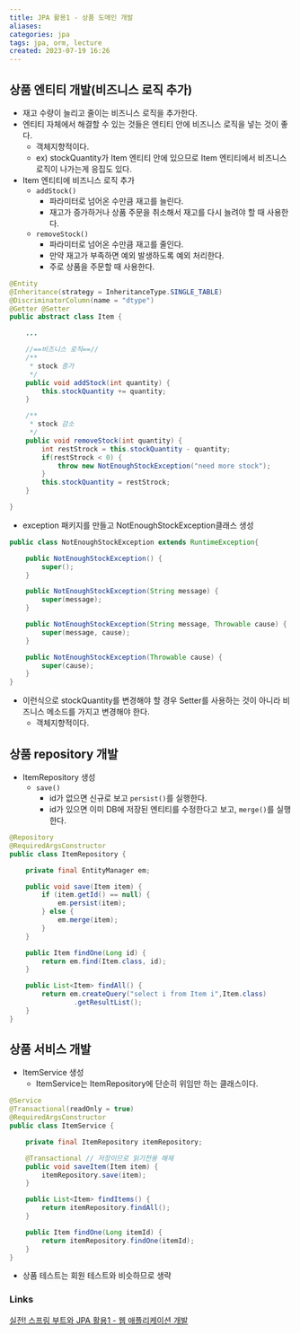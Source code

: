 ```yaml
---
title: JPA 활용1 - 상품 도메인 개발
aliases:
categories: jpa
tags: jpa, orm, lecture
created: 2023-07-19 16:26
---
```


## 상품 엔티티 개발(비즈니스 로직 추가)

- 재고 수량이 늘리고 줄이는 비즈니스 로직을 추가한다.
- 엔티티 자체에서 해결할 수 있는 것들은 엔티티 안에 비즈니스 로직을 넣는 것이 좋다.
    * 객체지향적이다.
    * ex) stockQuantity가 Item 엔티티 안에 있으므로 Item 엔티티에서 비즈니스 로직이 나가는게 응집도 있다.
- Item 엔티티에 비즈니스 로직 추가
    * `addStock()`
        - 파라미터로 넘어온 수만큼 재고를 늘린다.
        - 재고가 증가하거나 상품 주문을 취소해서 재고를 다시 늘려야 할 때 사용한다.
    * `removeStock()`
        - 파라미터로 넘어온 수만큼 재고를 줄인다.
        - 만약 재고가 부족하면 예외 발생하도록 예외 처리한다.
        - 주로 상품을 주문할 때 사용한다.

```java
@Entity
@Inheritance(strategy = InheritanceType.SINGLE_TABLE)
@DiscriminatorColumn(name = "dtype")
@Getter @Setter
public abstract class Item {

    ...

    //==비즈니스 로직==//
    /**
     * stock 증가
     */
    public void addStock(int quantity) {
        this.stockQuantity += quantity;
    }

    /**
     * stock 감소
     */
    public void removeStock(int quantity) {
        int restStrock = this.stockQuantity - quantity;
        if(restStrock < 0) {
            throw new NotEnoughStockException("need more stock");
        }
        this.stockQuantity = restStrock;
    }

}
```

- exception 패키지를 만들고 NotEnoughStockException클래스 생성

```java
public class NotEnoughStockException extends RuntimeException{

    public NotEnoughStockException() {
        super();
    }

    public NotEnoughStockException(String message) {
        super(message);
    }

    public NotEnoughStockException(String message, Throwable cause) {
        super(message, cause);
    }

    public NotEnoughStockException(Throwable cause) {
        super(cause);
    }
}
```

- 이런식으로 stockQuantity를 변경해야 할 경우 Setter를 사용하는 것이 아니라 비즈니스 메소드를 가지고 변경해야 한다.
    * 객체지향적이다.

## 상품 repository 개발

- ItemRepository 생성
    * `save()`
        - id가 없으면 신규로 보고 `persist()`를 실행한다.
        - id가 있으면 이미 DB에 저장된 엔티티를 수정한다고 보고, `merge()`를 실행한다.

```java
@Repository
@RequiredArgsConstructor
public class ItemRepository {

    private final EntityManager em;

    public void save(Item item) {
        if (item.getId() == null) {
            em.persist(item);
        } else {
            em.merge(item);
        }
    }

    public Item findOne(Long id) {
        return em.find(Item.class, id);
    }

    public List<Item> findAll() {
        return em.createQuery("select i from Item i",Item.class)
                .getResultList();
    }
}
```

## 상품 서비스 개발

- ItemService 생성
    * ItemService는 ItemRepository에 단순히 위임만 하는 클래스이다.

```java
@Service
@Transactional(readOnly = true)
@RequiredArgsConstructor
public class ItemService {

    private final ItemRepository itemRepository;

    @Transactional // 저장이므로 읽기전용 해제
    public void saveItem(Item item) {
        itemRepository.save(item);
    }

    public List<Item> findItems() {
        return itemRepository.findAll();
    }

    public Item findOne(Long itemId) {
        return itemRepository.findOne(itemId);
    }
}
```

- 상품 테스트는 회원 테스트와 비슷하므로 생략

### Links

[실전! 스프링 부트와 JPA 활용1 - 웹 애플리케이션 개발](https://www.inflearn.com/course/%EC%8A%A4%ED%94%84%EB%A7%81%EB%B6%80%ED%8A%B8-JPA-%ED%99%9C%EC%9A%A9-1/dashboard)
